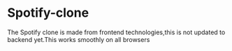 # Spotify-clone
The Spotify clone is made from frontend technologies,this is not updated to backend yet.This works smoothly on all browsers
